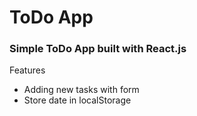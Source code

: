 
# ToDo App

### Simple ToDo App built with React.js

Features
- Adding new tasks with form
- Store date in localStorage

